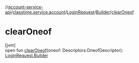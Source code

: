 //[account-service-api](../../../../index.md)/[classtime.service.account](../../index.md)/[LoginRequest](../index.md)/[Builder](index.md)/[clearOneof](clear-oneof.md)

# clearOneof

[jvm]\
open fun [clearOneof](clear-oneof.md)(oneof: Descriptors.OneofDescriptor): [LoginRequest.Builder](index.md)
